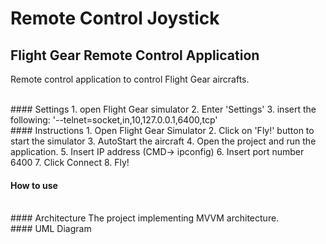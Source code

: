 # Remote Control Joystick
## Flight Gear Remote Control Application


Remote control application to control Flight Gear aircrafts.

<br/>
#### Settings
1. open Flight Gear simulator
2. Enter 'Settings'
3. insert the following: '--telnet=socket,in,10,127.0.0.1,6400,tcp'

<br/>
#### Instructions
1. Open Flight Gear Simulator
2. Click on 'Fly!' button to start the simulator
3. AutoStart the aircraft
4. Open the project and run the application.
5. Insert IP address (CMD-> ipconfig)
6. Insert port number 6400
7. Click Connect
8. Fly!
<br/>

#### How to use 

<br/>
#### Architecture
The project implementing MVVM architecture.

<br/>
#### UML Diagram
